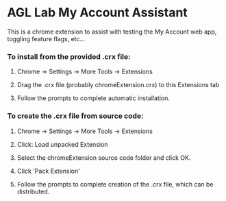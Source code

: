 # AGL Lab My Account Assistant

This is a chrome extension to assist with testing the My Account web app, toggling feature flags, etc...

### To install from the provided .crx file:

1. Chrome -> Settings -> More Tools -> Extensions

2. Drag the .crx file (probably chromeExtension.crx) to this Extensions tab

3. Follow the prompts to complete automatic installation.

### To create the .crx file from source code:

1. Chrome -> Settings -> More Tools -> Extensions

2. Click: Load unpacked Extension

3. Select the chromeExtension source code folder and click OK.

4. Click 'Pack Extension'

5. Follow the prompts to complete creation of the .crx file, which can be distributed.